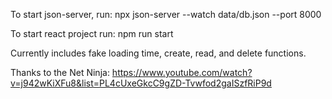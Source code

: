 To start json-server, run:
npx json-server --watch data/db.json --port 8000

To start react project run:
npm run start

Currently includes fake loading time, create, read, and delete functions.

Thanks to the Net Ninja: https://www.youtube.com/watch?v=j942wKiXFu8&list=PL4cUxeGkcC9gZD-Tvwfod2gaISzfRiP9d